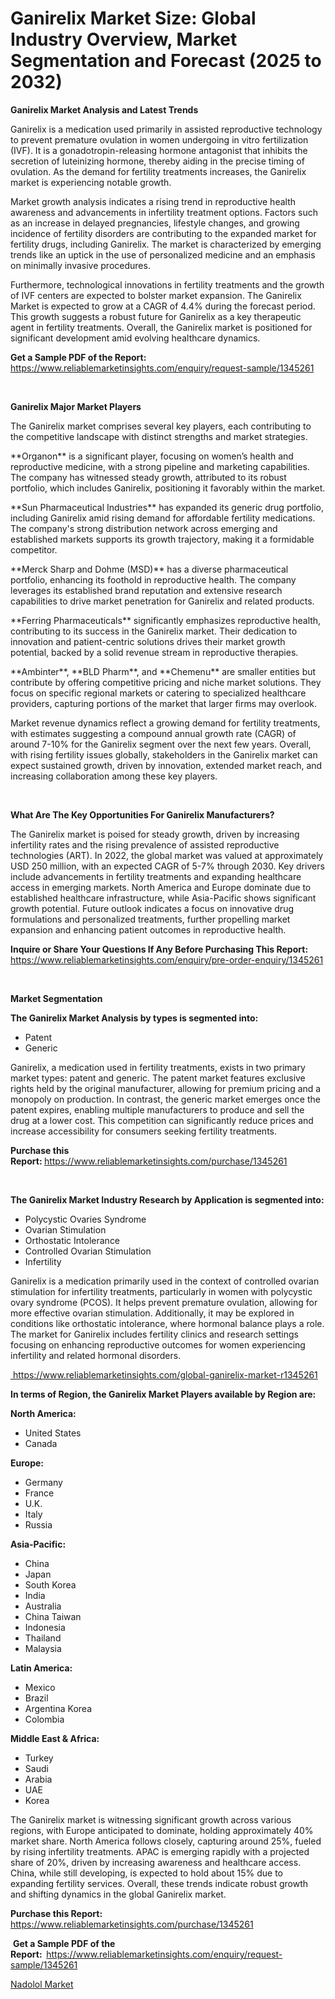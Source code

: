 <p><h1>Ganirelix Market Size: Global Industry Overview, Market Segmentation and Forecast (2025 to 2032)</h1></p><p><strong>Ganirelix Market Analysis and Latest Trends</strong></p>
<p><p>Ganirelix is a medication used primarily in assisted reproductive technology to prevent premature ovulation in women undergoing in vitro fertilization (IVF). It is a gonadotropin-releasing hormone antagonist that inhibits the secretion of luteinizing hormone, thereby aiding in the precise timing of ovulation. As the demand for fertility treatments increases, the Ganirelix market is experiencing notable growth.</p><p>Market growth analysis indicates a rising trend in reproductive health awareness and advancements in infertility treatment options. Factors such as an increase in delayed pregnancies, lifestyle changes, and growing incidence of fertility disorders are contributing to the expanded market for fertility drugs, including Ganirelix. The market is characterized by emerging trends like an uptick in the use of personalized medicine and an emphasis on minimally invasive procedures.</p><p>Furthermore, technological innovations in fertility treatments and the growth of IVF centers are expected to bolster market expansion. The Ganirelix Market is expected to grow at a CAGR of 4.4% during the forecast period. This growth suggests a robust future for Ganirelix as a key therapeutic agent in fertility treatments. Overall, the Ganirelix market is positioned for significant development amid evolving healthcare dynamics.</p></p>
<p><strong>Get a Sample PDF of the Report:&nbsp;</strong> <a href="https://www.reliablemarketinsights.com/enquiry/request-sample/1345261?utm_campaign=2566&utm_medium=2&utm_source=Github&utm_content=ia&utm_term=08032025&utm_id=ganirelix">https://www.reliablemarketinsights.com/enquiry/request-sample/1345261</a></p>
<p>&nbsp;</p>
<p><strong>Ganirelix Major Market Players</strong></p>
<p><p>The Ganirelix market comprises several key players, each contributing to the competitive landscape with distinct strengths and market strategies. </p><p>**Organon** is a significant player, focusing on women’s health and reproductive medicine, with a strong pipeline and marketing capabilities. The company has witnessed steady growth, attributed to its robust portfolio, which includes Ganirelix, positioning it favorably within the market.</p><p>**Sun Pharmaceutical Industries** has expanded its generic drug portfolio, including Ganirelix amid rising demand for affordable fertility medications. The company's strong distribution network across emerging and established markets supports its growth trajectory, making it a formidable competitor.</p><p>**Merck Sharp and Dohme (MSD)** has a diverse pharmaceutical portfolio, enhancing its foothold in reproductive health. The company leverages its established brand reputation and extensive research capabilities to drive market penetration for Ganirelix and related products.</p><p>**Ferring Pharmaceuticals** significantly emphasizes reproductive health, contributing to its success in the Ganirelix market. Their dedication to innovation and patient-centric solutions drives their market growth potential, backed by a solid revenue stream in reproductive therapies.</p><p>**Ambinter**, **BLD Pharm**, and **Chemenu** are smaller entities but contribute by offering competitive pricing and niche market solutions. They focus on specific regional markets or catering to specialized healthcare providers, capturing portions of the market that larger firms may overlook.</p><p>Market revenue dynamics reflect a growing demand for fertility treatments, with estimates suggesting a compound annual growth rate (CAGR) of around 7-10% for the Ganirelix segment over the next few years. Overall, with rising fertility issues globally, stakeholders in the Ganirelix market can expect sustained growth, driven by innovation, extended market reach, and increasing collaboration among these key players.</p></p>
<p>&nbsp;</p>
<p><strong>What Are The Key Opportunities For Ganirelix Manufacturers?</strong></p>
<p><p>The Ganirelix market is poised for steady growth, driven by increasing infertility rates and the rising prevalence of assisted reproductive technologies (ART). In 2022, the global market was valued at approximately USD 250 million, with an expected CAGR of 5-7% through 2030. Key drivers include advancements in fertility treatments and expanding healthcare access in emerging markets. North America and Europe dominate due to established healthcare infrastructure, while Asia-Pacific shows significant growth potential. Future outlook indicates a focus on innovative drug formulations and personalized treatments, further propelling market expansion and enhancing patient outcomes in reproductive health.</p></p>
<p><strong>Inquire or Share Your Questions If Any Before Purchasing This Report:</strong> <a href="https://www.reliablemarketinsights.com/enquiry/pre-order-enquiry/1345261?utm_campaign=2566&utm_medium=2&utm_source=Github&utm_content=ia&utm_term=08032025&utm_id=ganirelix">https://www.reliablemarketinsights.com/enquiry/pre-order-enquiry/1345261</a></p>
<p>&nbsp;</p>
<p><strong>Market Segmentation</strong></p>
<p><strong>The Ganirelix Market Analysis by types is segmented into:</strong></p>
<p><ul><li>Patent</li><li>Generic</li></ul></p>
<p><p>Ganirelix, a medication used in fertility treatments, exists in two primary market types: patent and generic. The patent market features exclusive rights held by the original manufacturer, allowing for premium pricing and a monopoly on production. In contrast, the generic market emerges once the patent expires, enabling multiple manufacturers to produce and sell the drug at a lower cost. This competition can significantly reduce prices and increase accessibility for consumers seeking fertility treatments.</p></p>
<p><strong>Purchase this Report:&nbsp;</strong><a href="https://www.reliablemarketinsights.com/purchase/1345261?utm_campaign=2566&utm_medium=2&utm_source=Github&utm_content=ia&utm_term=08032025&utm_id=ganirelix">https://www.reliablemarketinsights.com/purchase/1345261</a></p>
<p>&nbsp;</p>
<p><strong>The Ganirelix Market Industry Research by Application is segmented into:</strong></p>
<p><ul><li>Polycystic Ovaries Syndrome</li><li>Ovarian Stimulation</li><li>Orthostatic Intolerance</li><li>Controlled Ovarian Stimulation</li><li>Infertility</li></ul></p>
<p><p>Ganirelix is a medication primarily used in the context of controlled ovarian stimulation for infertility treatments, particularly in women with polycystic ovary syndrome (PCOS). It helps prevent premature ovulation, allowing for more effective ovarian stimulation. Additionally, it may be explored in conditions like orthostatic intolerance, where hormonal balance plays a role. The market for Ganirelix includes fertility clinics and research settings focusing on enhancing reproductive outcomes for women experiencing infertility and related hormonal disorders.</p></p>
<p><a href="https://www.reliablemarketinsights.com/global-ganirelix-market-r1345261?utm_campaign=2566&utm_medium=2&utm_source=Github&utm_content=ia&utm_term=08032025&utm_id=ganirelix">&nbsp;https://www.reliablemarketinsights.com/global-ganirelix-market-r1345261</a></p>
<p><strong>In terms of Region, the Ganirelix Market Players available by Region are:</strong></p>
<p>
    <p> <strong> North America: </strong>
        <ul>
            <li>United States</li>
            <li>Canada</li>
        </ul>
        </p> 
    <p> <strong> Europe: </strong>
        <ul>
            <li>Germany</li>
            <li>France</li>
            <li>U.K.</li>
            <li>Italy</li>
            <li>Russia</li>
        </ul>
        </p> 
    <p> <strong> Asia-Pacific: </strong>
        <ul>
            <li>China</li>
            <li>Japan</li>
            <li>South Korea</li>
            <li>India</li>
            <li>Australia</li>
            <li>China Taiwan</li>
            <li>Indonesia</li>
            <li>Thailand</li>
            <li>Malaysia</li>
        </ul>
        </p> 
    <p> <strong> Latin America: </strong>
        <ul>
            <li>Mexico</li>
            <li>Brazil</li>
            <li>Argentina Korea</li>
            <li>Colombia</li>
        </ul>
        </p> 
    <p> <strong> Middle East & Africa: </strong>
        <ul>
            <li>Turkey</li>
            <li>Saudi</li>
            <li>Arabia</li>
            <li>UAE</li>
            <li>Korea</li>
        </ul>
    </p>
    </p>
<p><p>The Ganirelix market is witnessing significant growth across various regions, with Europe anticipated to dominate, holding approximately 40% market share. North America follows closely, capturing around 25%, fueled by rising infertility treatments. APAC is emerging rapidly with a projected share of 20%, driven by increasing awareness and healthcare access. China, while still developing, is expected to hold about 15% due to expanding fertility services. Overall, these trends indicate robust growth and shifting dynamics in the global Ganirelix market.</p></p>
<p><strong>Purchase this Report: </strong><a href="https://www.reliablemarketinsights.com/purchase/1345261?utm_campaign=2566&utm_medium=2&utm_source=Github&utm_content=ia&utm_term=08032025&utm_id=ganirelix">https://www.reliablemarketinsights.com/purchase/1345261</a></p>
<p>&nbsp;<strong>Get a Sample PDF of the Report:&nbsp;&nbsp;</strong><a href="https://www.reliablemarketinsights.com/enquiry/request-sample/1345261?utm_campaign=2566&utm_medium=2&utm_source=Github&utm_content=ia&utm_term=08032025&utm_id=ganirelix">https://www.reliablemarketinsights.com/enquiry/request-sample/1345261</a></p>
<p><strong></strong></p>
<p><p><a href="https://github.com/boitafbg/Market-Research-Report-List-1/blob/main/nadolol-market.md?utm_campaign=2566&utm_medium=2&utm_source=Github&utm_content=ia&utm_term=08032025&utm_id=ganirelix">Nadolol Market</a></p></p>